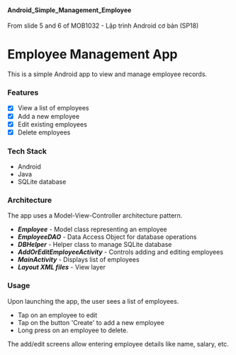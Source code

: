 #### Android_Simple_Management_Employee
From slide 5 and 6 of MOB1032 - Lập trình Android cơ bản (SP18)

# Employee Management App
This is a simple Android app to view and manage employee records.

### Features
 - [x] View a list of employees
 - [x] Add a new employee
 - [x] Edit existing employees
 - [x] Delete employees
### Tech Stack
 - Android
 - Java
 - SQLite database
### Architecture
The app uses a Model-View-Controller architecture pattern.

 - ***Employee*** - Model class representing an employee
 - ***EmployeeDAO*** - Data Access Object for database operations
 - ***DBHelper*** - Helper class to manage SQLite database
 - ***AddOrEditEmployeeActivity*** - Controls adding and editing employees
 - ***MainActivity*** - Displays list of employees
 - ***Layout XML files*** - View layer
### Usage
Upon launching the app, the user sees a list of employees.

 - Tap on an employee to edit
 - Tap on the button 'Create' to add a new employee
 - Long press on an employee to delete.

The add/edit screens allow entering employee details like name, salary, etc.
